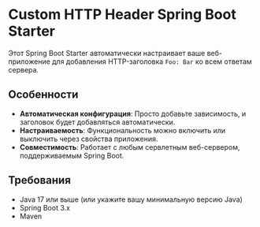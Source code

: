 # Custom HTTP Header Spring Boot Starter

Этот Spring Boot Starter автоматически настраивает ваше веб-приложение для добавления HTTP-заголовка `Foo: Bar` ко всем ответам сервера.

## Особенности

-   **Автоматическая конфигурация**: Просто добавьте зависимость, и заголовок будет добавляться автоматически.
-   **Настраиваемость**: Функциональность можно включить или выключить через свойства приложения.
-   **Совместимость**: Работает с любым сервлетным веб-сервером, поддерживаемым Spring Boot.

## Требования

-   Java 17 или выше (или укажите вашу минимальную версию Java)
-   Spring Boot 3.x
-   Maven

